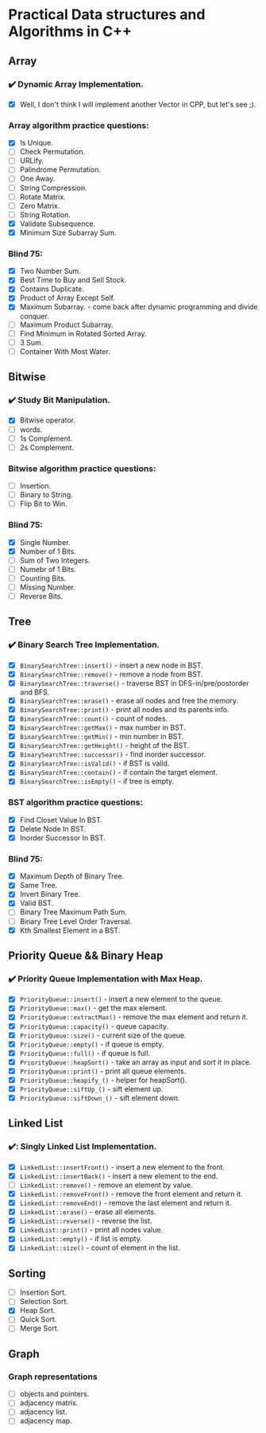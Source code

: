 # Practical Data structures and Algorithms in C++

## Array

### :heavy_check_mark: Dynamic Array Implementation.

- [x] Well, I don't think I will implement another Vector in CPP, but let's see ;).

### Array algorithm practice questions:

- [x] Is Unique.
- [ ] Check Permutation.
- [ ] URLify.
- [ ] Palindrome Permutation.
- [ ] One Away.
- [ ] String Compression.
- [ ] Rotate Matrix.
- [ ] Zero Matrix.
- [ ] String Rotation.
- [x] Validate Subsequence.
- [x] Minimum Size Subarray Sum.

### Blind 75:

- [x] Two Number Sum.
- [x] Best Time to Buy and Sell Stock.
- [x] Contains Duplicate.
- [x] Product of Array Except Self.
- [x] Maximum Subarray. - come back after dynamic programming and divide conquer.
- [ ] Maximum Product Subarray.
- [ ] Find Minimum in Rotated Sorted Array.
- [ ] 3 Sum.
- [ ] Container With Most Water.

## Bitwise

### :heavy_check_mark: Study Bit Manipulation.

- [x] Bitwise operator.
- [ ] words.
- [ ] 1s Complement.
- [ ] 2s Complement.

### Bitwise algorithm practice questions:

- [ ] Insertion.
- [ ] Binary to String.
- [ ] Flip Bit to Win.

### Blind 75:

- [x] Single Number.
- [x] Number of 1 Bits.
- [ ] Sum of Two Integers.
- [ ] Numebr of 1 Bits.
- [ ] Counting Bits.
- [ ] Missing Number.
- [ ] Reverse Bits.

## Tree

### :heavy_check_mark: Binary Search Tree Implementation.

- [x] `BinarySearchTree::insert()`            - insert a new node in BST.
- [x] `BinarySearchTree::remove()`            - remove a node from BST.
- [x] `BinarySearchTree::traverse()`          - traverse BST in DFS-in/pre/postorder and BFS.
- [x] `BinarySearchTree::erase()`             - erase all nodes and free the memory.
- [x] `BinarySearchTree::print()`             - print all nodes and its parents info.
- [x] `BinarySearchTree::count()`             - count of nodes.
- [x] `BinarySearchTree::getMax()`            - max number in BST.
- [x] `BinarySearchTree::getMin()`            - min number in BST.
- [x] `BinarySearchTree::getHeight()`         - height of the BST.
- [x] `BinarySearchTree::successor()`         - find inorder successor.
- [x] `BinarySearchTree::isValid()`           - if BST is valid.
- [x] `BinarySearchTree::contain()`           - if contain the target element.
- [x] `BinarySearchTree::isEmpty()`           - if tree is empty.

### BST algorithm practice questions:

- [x] Find Closet Value In BST.
- [x] Delete Node In BST.
- [x] Inorder Successor In BST.

### Blind 75:

- [x] Maximum Depth of Binary Tree.
- [x] Same Tree.
- [x] Invert Binary Tree.
- [x] Valid BST.
- [ ] Binary Tree Maximum Path Sum.
- [ ] Binary Tree Level Order Traversal.
- [x] Kth Smallest Element in a BST.

## Priority Queue && Binary Heap

### :heavy_check_mark: Priority Queue Implementation with Max Heap.

- [x] `PriorityQueue::insert()`               - insert a new element to the queue.
- [x] `PriorityQueue::max()`                  - get the max element.
- [x] `PriorityQueue::extractMax()`           - remove the max element and return it.
- [x] `PriorityQueue::capacity()`             - queue capacity.
- [x] `PriorityQueue::size()`                 - current size of the queue.
- [x] `PriorityQueue::empty()`                - if queue is empty.
- [x] `PriorityQueue::full()`                 - if queue is full.
- [x] `PriorityQueue::heapSort()`             - take an array as input and sort it in place.
- [x] `PriorityQueue::print()`                - print all queue elements.
- [x] `PriorityQueue::heapify_()`             - helper for heapSort().
- [x] `PriorityQueue::siftUp_()`              - sift element up.
- [x] `PriorityQueue::siftDown_()`            - sift element down.

## Linked List

### :heavy_check_mark:: Singly Linked List Implementation.

- [x] `LinkedList::insertFront()`             - insert a new element to the front.
- [x] `LinkedList::insertBack()`              - insert a new element to the end.
- [ ] `LinkedList::remove()`                  - remove an element by value.
- [x] `LinkedList::removeFront()`             - remove the front element and return it.
- [x] `LinkedList::removeEnd()`               - remove the last element and return it.
- [x] `LinkedList::erase()`                   - erase all elements.
- [x] `LinkedList::reverse()`                 - reverse the list.
- [x] `LinkedList::print()`                   - print all nodes value.
- [x] `LinkedList::empty()`                   - if list is empty.
- [x] `LinkedList::size()`                    - count of element in the list.

## Sorting

- [ ] Insertion Sort.
- [ ] Selection Sort.
- [x] Heap Sort.
- [ ] Quick Sort.
- [ ] Merge Sort.

## Graph

### Graph representations

- [ ] objects and pointers.
- [ ] adjacency matrix.
- [ ] adjacency list.
- [ ] adjacency map.

